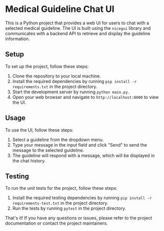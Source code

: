 # Medical Guideline Chat UI

This is a Python project that provides a web UI for users to chat with a selected medical guideline. The UI is built using the `nicegui` library and communicates with a backend API to retrieve and display the guideline information.

## Setup

To set up the project, follow these steps:

1. Clone the repository to your local machine.
2. Install the required dependencies by running `pip install -r requirements.txt` in the project directory.
3. Start the development server by running `python main.py`.
4. Open your web browser and navigate to `http://localhost:8000` to view the UI.

## Usage

To use the UI, follow these steps:

1. Select a guideline from the dropdown menu.
2. Type your message in the input field and click "Send" to send the message to the selected guideline.
3. The guideline will respond with a message, which will be displayed in the chat history.

## Testing

To run the unit tests for the project, follow these steps:

1. Install the required testing dependencies by running `pip install -r requirements-test.txt` in the project directory.
2. Run the tests by running `pytest` in the project directory.

That's it! If you have any questions or issues, please refer to the project documentation or contact the project maintainers.